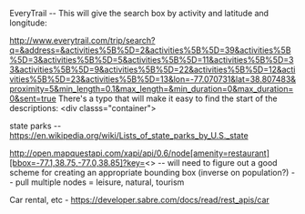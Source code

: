 EveryTrail -- This will give the search box by activity and latitude and longitude:

http://www.everytrail.com/trip/search?q=&address=&activities%5B%5D=2&activities%5B%5D=39&activities%5B%5D=3&activities%5B%5D=5&activities%5B%5D=11&activities%5B%5D=33&activities%5B%5D=9&activities%5B%5D=22&activities%5B%5D=12&activities%5B%5D=23&activities%5B%5D=13&lon=-77.070731&lat=38.807483&proximity=5&min_length=0.1&max_length=&min_duration=0&max_duration=0&sent=true
There's a typo that will make it easy to find the start of the descriptions: &lt;div classs="container"&gt;

state parks -- https://en.wikipedia.org/wiki/Lists_of_state_parks_by_U.S._state

http://open.mapquestapi.com/xapi/api/0.6/node[amenity=restaurant][bbox=-77.1,38.75,-77.0,38.85]?key=<<KEY>>
  -- will need to figure out a good scheme for creating an appropriate bounding box (inverse on population?)
  -- pull multiple nodes = leisure, natural, tourism
  
  Car rental, etc - https://developer.sabre.com/docs/read/rest_apis/car
  
